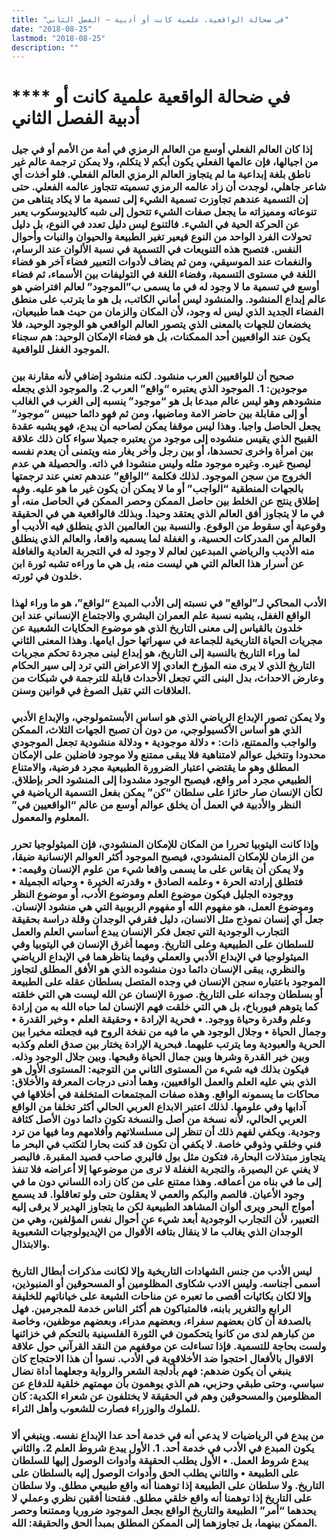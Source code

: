 ```yaml
---
title: "في ضحالة الواقعية، علمية كانت أو أدبية – الفصل الثاني"
date: "2018-08-25"
lastmod: "2018-08-25"
description: ""
---
```

# **** **في ضحالة الواقعية علمية كانت أو أدبية الفصل الثاني**

### إذا كان العالم الفعلي أوسع من العالم الرمزي في أمة من الأمم أو في جيل من اجيالها، فإن عالمها الفعلي يكون أبكم لا يتكلم، ولا يمكن ترجمة عالم غير ناطق بلغة إبداعية ما لم يتجاوز العالم الرمزي العالم الفعلي. فلو أخذت أي شاعر جاهلي، لوجدت أن زاد عالمه الرمزي تسميته تتجاوز عالمه الفعلي. حتى إن التسمية عندهم تجاوزت تسمية الشيء إلى تسمية ما لا يكاد يتناهى من تنوعاته ومميزاته ما يجعل صفات الشيء تتحول إلى شبه كاليديوسكوب يعبر عن الحركة الحية في الشيء. فالتنوع ليس دليل تعدد في النوع، بل دليل تحولات الفرد الواحد من النوع فيعير تغير الطبيعة والحيوان والنبات وأحوال النفس. فتصبح هذه التنويعات في التسمية في نسبة الألوان عند الرسام، والنغمات عند الموسيقي، ومن ثم يضاف لأدوات التعبير فضاء آخر هو فضاء اللغة في مستوى التسمية، وفضاء اللغة في التوليفات بين الأسماء، ثم فضاء أوسع في تسمية ما لا وجود له في ما يسمى ب”الموجود” لعالم افتراضي هو عالم إبداع المنشود. والمنشود ليس أماني الكاتب، بل هو ما يترتب على منطق الفضاء الجديد الذي ليس له وجود، لأن المكان والزمان من حيث هما طبيعيان، يخضعان للجهات بالمعنى الذي يتصور العالم الواقعي هو الوجود الوحيد، فلا يكون عند الواقعيين أحد الممكنات، بل هو فضاء الإمكان الوحيد: هم سجناء الموجود الغفل للواقعية.

### صحيح أن للواقعيين العرب منشود. لكنه منشود إضافي لأنه مقارنة بين موجودين: 1. الموجود الذي يعتبره “واقع” العرب 2. والموجود الذي يجعله منشودهم وهو ليس عالم مبدعا بل هو “موجود” ينسبه إلى الغرب في الغالب أو إلى مقابلة بين حاضر الامة وماضيها، ومن ثم فهو دائما حبيس “موجود” يجعل الحاصل واجبا. وهذا ليس موقفا يمكن لصاحبه أن يبدع، فهو يشبه عقدة القبيح الذي يقيس منشوده إلى موجود من يعتبره جميلا سواء كان ذلك علاقة بين امرأة واخرى تحسدها، أو بين رجل وآخر يغار منه ويتمنى أن يعدم نفسه ليصبح غيره. وغيره موجود مثله وليس منشودا في ذاته. والحصيلة هي عدم الخروج من سجن الموجود. لذلك فكلمة “الواقع” عندهم تعني عند ترجمتها بالجهات المنطقية “الواجب” أو ما لا يمكن أن يكون غير ما هو عليه. وفيه إطلاق ينتج عن الخلط بين حاصل الممكن وحصر الممكن في الحاصل منه، أو في ما لا يتجاوز أفق العالم الذي يعتقد وحيدا. وبذلك فالواقعية هي في الحقيقة وقوعية أي سقوط من الوقوع. والنسبة بين العالمين الذي ينطلق فيه الأديب أو العالم من المدركات الحسية، و الغفلة لما يسميه واقعا، والعالم الذي ينطلق منه الأديب والرياضي المبدعين لعالم لا وجود له في التجربة العادية والغافلة عن أسرار هذا العالم التي هي ليست منه، بل هي ما وراءه تشبه ثورة ابن خلدون في ثورته.

### الأدب المحاكي لـ”لواقع” في نسبته إلى الأدب المبدع “لواقع”، هو ما وراء لهذا الواقع الغفل، يشبه نسبة علم العمران البشري والاجتماع الإنساني عند ابن خلدون بالقياس إلى معنى التاريخ الذي هو موضوع الحكايات الشعبية عن مجريات الحياة التاريخية للجماعة في سهراتها حول ايامها. وهذا المعنى الثاني لما وراء التاريخ بالنسبة إلى التاريخ، هو إبداع لبنى مجردة تحكم مجريات التاريخ الذي لا يرى منه المؤرخ العادي إلا الاعراض التي ترد إلى سير الحكام وعارض الاحداث، بدل البنى التي تجعل الأحداث قابلة للترجمة في شبكات من العلاقات التي تقبل الصوغ في قوانين وسنن.

### ولا يمكن تصور الإبداع الرياضي الذي هو اساس الأبستمولوجي، والإبداع الأدبي الذي هو أساس الأكسيولوجي، من دون أن تصبح الجهات الثلاث، الممكن والواجب والممتنع، ذات: • دلالة موجودية • ودلالة منشودية تجعل الموجودي محدودا وتتخيل عوالم لامتناهية فلا يبقى ممتنع ولا موجود فاضلين على الإمكان المطلق وهو ما يقتضي اعتبار الضرورة الطبيعية مجرد فرضية، والامتناع الطبيعي مجرد أمر واقع، فيصبح الوجود مشدودا إلى المنشود الحر بإطلاق. لكأن الإنسان صار حائزا على سلطان “كن” يمكن بفعل التسمية الرياضية في النظر والأدبية في العمل أن يخلق عوالم أوسع من عالم “الواقعيين في” المعلوم والمعمول.

### وإذا كانت اليتوبيا تحررا من المكان للإمكان المنشودي، فإن الميثولوجيا تحرر من الزمان للإمكان المنشودي، فيصبح الموجود أكثر العوالم الإنسانية ضيقا، ولا يمكن أن يقاس على ما يسمى واقعا شيء من علوم الإنسان وقيمه: • فتطلق إرادته الحرة • وعلمه الصادق • وقدرته الخيرة • وحياته الجميلة • ووجوده الجليل فيكون موضوع العلم وموضوع الأدب، أو موضوع النظر وموضوع العمل، هو مفهوم الله أو مفهوم الربوبية التي هي منشود الإنسان. جعل أي إنسان نموذج مثل الانسان، دليل فقرفي الوجدان وقلة دراسة بحقيقة التجارب الوجودية التي تجعل فكر الإنسان يبدع أساسي العلم والعمل للسلطان على الطبيعية وعلى التاريخ. ومهما أغرق الإنسان في اليتوبيا وفي الميثولوجيا في الإبداع الأدبي والعملي وفيما يناظرهما في الإبداع الرياضي والنظري، يبقى الإنسان دائما دون منشوده الذي هو الأفق المطلق لتجاوز الموجود باعتباره سجن الإنسان في وجده المتصل بسلطان عقله على الطبيعة أو بسلطان وجدانه على التاريخ. صورة الإنسان عن الله ليست هي التي خلقته كما يتوهم فيورباخ، بل هي التي خلقت فهم الإنسان لما حباه الله به من إرادة وعلم وقدرة وحياة ووجود. • فحرية الإرادة • وحقيقة العلم • وخير القدرة • وجمال الحياة • وجلال الوجود هي ما فيه من نفخة الروح فيه فجعلته مخيرا بين الحرية والعبودية وما يترتب عليهما. فبحرية الإرادة يختار بين صدق العلم وكذبه وبين خير القدرة وشرها وبين جمال الحياة وقبحها. وبين جلال الوجود وذله. فيكون بذلك فيه شيء من المستوى الثاني من التوجيه: المستوى الأول هو الذي بني عليه العلم والعمل الواقعيين، وهما أدنى درجات المعرفة والأخلاق: محاكات ما يسمونه الواقع. وهذه صفات المجتمعات المتخلفة في أخلاقها في آدابها وفي علومها. لذلك اعتبر الابداع العربي الحالي أكثر تخلفا من الواقع العربي الحالي، لأنه نسخة من أصل والنسخة تكون دائما دون الأصل كثافة وجودية. ويكفي لفهم ذلك أن تنظر إلى مسلسلاتهم وأفلامهم وما فيها من ترد فني وخلقي وذوقي خاصة. لا يكفي أن تكون قد كنت بحارا لتكتب في البحر ما يتجاوز مبتذلات البحارة، فتكون مثل بول فاليري صاحب قصيد المقبرة. فالبصر لا يغني عن البصيرة، والتجربة الغفلة لا ترى من موضوعها إلا أعراضه فلا تنفذ إلى ما في بناه من أعماقه. وهذا ممتنع على من كان زاده اللساني دون ما في وجود الأعيان. فالصم والبكم والعمي لا يعقلون حتى ولو تعاقلوا. قد يسمع أمواج البحر ويرى ألوان المشاهد الطبيعية لكن ما يتجاوز الهدير لا يرقى إليه التعبير، لأن التجارب الوجودية أبعد شيء عن أحوال نفس المؤلفين، وهي من الوجدان الذي يغالب ما لا ينقال بتافه الأقوال من الإيديولوجيات الشعبوية والابتذال.

### ليس الأدب من جنس الشهادات التاريخية وإلا لكانت مذكرات أبطال التاريخ أسمى أجناسه. وليس الادب شكاوى المظلومين أو المسحوقين أو المنبوذين، وإلا لكان بكائيات أقصى ما تعبره عن مناحات الشيعة على خياناتهم للخليفة الرابع والتغرير بابنه، فالمتباكون هم أكثر الناس خدمة للمجرمين. فهل بالصدفة أن كان بعضهم سفراء، وبعضهم مدراء، وبعضهم موظفين، وخاصة من كبارهم لدى من كانوا يتحكمون في الثورة الفلسينية بالتحكم في خزائنها ولست بحاجة للتسمية. فإذا تساءلت عن موقفهم من النقد القرآني حول علاقة الاقوال بالأفعال احتجوا ضد الأخلاقوية في الأدب. نسوا أن هذا الاحتجاج كان ينبغي أن يكون ضدهم: فهم بأدلجة الشعر والرواية وجعلهما أداة نضال سياسي، وحتى طبقي وحزبي، هم الذي يوهمون بأن مهمتهم خلقية للدفاع عن المظلومين والمسحوقين وهم في الحقيقة لا يختلفون عن شعراء الكدية: كان للملوك والوزراء فصارت للشعوب وأهل الثراء.

### من يبدع في الرياضيات لا يدعي أنه في خدمة أحد عدا الإبداع نفسه. وينبغي ألا يكون المبدع في الأدب في خدمة أحد. 1. الأول يبدع شروط العلم 2. والثاني يبدع شروط العمل. • الأول يطلب الحقيقة وأدوات الوصول إليها للسلطان على الطبيعة • والثاني يطلب الحق وأدوات الوصول إليه بالسلطان على التاريخ. ولا سلطان على الطبيعة إذا توهمنا أنه واقع طبيعي مطلق. ولا سلطان على التاريخ إذا توهمنا أنه واقع خلقي مطلق. ففتحنا أفقين نظري وعملي لا يحدهما “أمر” الطبيعة والتاريخ الواقع بجعل الموجود ضروريا وممتنعا وحصر الممكن بينهما، بل تجاوزهما إلى الممكن المطلق بمبدأ الحق والحقيقة: الله.

###